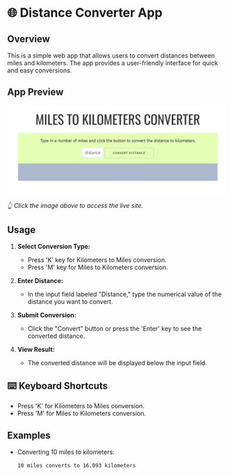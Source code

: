 # 🌐 Distance Converter App

## Overview

This is a simple web app that allows users to convert distances between miles and kilometers. The app provides a user-friendly interface for quick and easy conversions.

## App Preview

[![App Preview](./web-image.png)](https://jen67.github.io/Cousera-javascript-course/Distance-converter-app/index.html)  

*👆 Click the image above to access the live site.*

## Usage

1. **Select Conversion Type:**
   - Press 'K' key for Kilometers to Miles conversion.
   - Press 'M' key for Miles to Kilometers conversion.

2. **Enter Distance:**
   - In the input field labeled "Distance," type the numerical value of the distance you want to convert.

3. **Submit Conversion:**
   - Click the "Convert" button or press the 'Enter' key to see the converted distance.

4. **View Result:**
   - The converted distance will be displayed below the input field.

## ⌨️ Keyboard Shortcuts

- Press 'K' for Kilometers to Miles conversion.
- Press 'M' for Miles to Kilometers conversion.

## Examples

- Converting 10 miles to kilometers:

  ```plaintext
  10 miles converts to 16.093 kilometers
